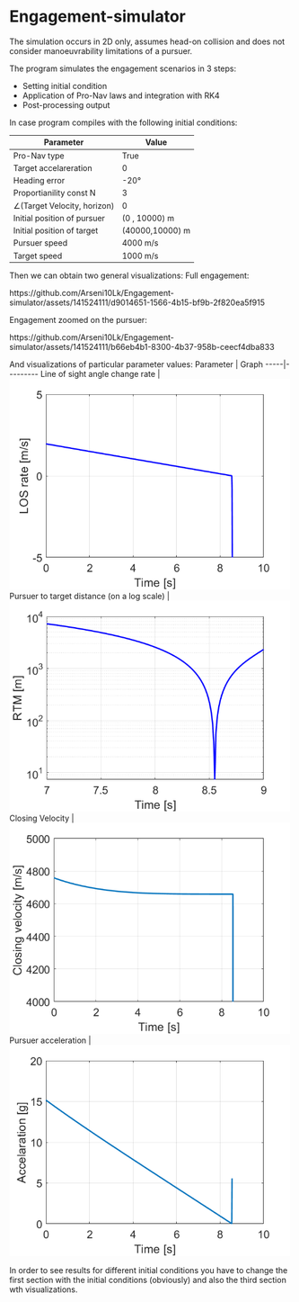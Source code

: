 # Engagement-simulator #

The simulation occurs in 2D only, assumes head-on collision and does not consider manoeuvrability limitations of a pursuer. 

The program simulates the engagement scenarios in 3 steps: 
* Setting initial condition
* Application of Pro-Nav laws and integration with RK4
* Post-processing output

In case program compiles with the following initial conditions:

Parameter | Value
-----|---------
Pro-Nav type | True
Target accelareration | 0
Heading error | -20°
Proportianility const N | 3
∠(Target Velocity, horizon) |  0
Initial position of pursuer | (0 , 10000) m
Initial position of target | (40000,10000) m
Pursuer speed | 4000 m/s
Target speed | 1000 m/s

Then we can obtain two general visualizations:
Full engagement:
<p>
https://github.com/Arseni10Lk/Engagement-simulator/assets/141524111/d9014651-1566-4b15-bf9b-2f820ea5f915
</p>
Engagement zoomed on the pursuer: 
<p>
https://github.com/Arseni10Lk/Engagement-simulator/assets/141524111/b66eb4b1-8300-4b37-958b-ceecf4dba833
</p>


And visualizations of particular parameter values:
Parameter | Graph
-----|---------
Line of sight angle change rate | <img src = "./Media/LOSrate.png" alt = "Rate of change of Line of Sight angle" width = 500>
Pursuer to target distance (on a log scale) | <img src = "./Media/RTM.png" alt = "Pursuer to target distance" width = 500>
Closing Velocity | <img src = "./Media/VC.png" alt = "Closing velocity" width = 500>
Pursuer acceleration | <img src = "./Media/aP.png" alt = "Pursuer acceleration" width = 500>

In order to see results for different initial conditions you have to change the first section with the initial conditions (obviously) and also the third section wth visualizations.
